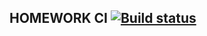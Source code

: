 ## HOMEWORK CI [![Build status](https://ci.appveyor.com/api/projects/status/c7d88chqprqo2jpo?svg=true)](https://ci.appveyor.com/project/SomeoneDude666/homeworkci)